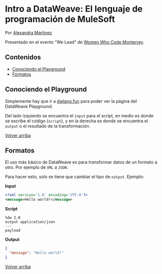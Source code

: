 
# Intro a DataWeave: El lenguaje de programación de MuleSoft

Por [Alexandra Martinez](www.alexandramartinez.world)

Presentado en el evento "We Lead" de [Women Who Code Monterrey](https://www.meetup.com/Women-Who-Code-Monterrey).

## Contenidos

- [Conociendo el Playground](#conociendo-el-playground)
- [Formatos](#formatos)

## Conociendo el Playground

Simplemente hay que ir a [dwlang.fun](https://dwlang.fun/) para poder ver la página del DataWeave Playground.

Del lado izquierdo se encuentra el `input` para el script, en medio es donde se escribe el código (`script`), y en la derecha es donde se encuentra el `output` o el resultado de la transformación.

[Volver arriba](#intro-a-dataweave-el-lenguaje-de-programación-de-mulesoft)

## Formatos

El uso más básico de DataWeave es para transformar datos de un formato a otro. Por ejemplo de `XML` a `JSON`.

Para hacer esto, solo se tiene que cambiar el tipo de `output`. Ejemplo:

**Input**
```xml
<?xml version='1.0' encoding='UTF-8'?>
<message>Hello world!</message>
```
**Script**
```dataweave
%dw 2.0
output application/json
---
payload
```
**Output**
```json
{
  "message": "Hello world!"
}
```

[Volver arriba](#intro-a-dataweave-el-lenguaje-de-programación-de-mulesoft)
